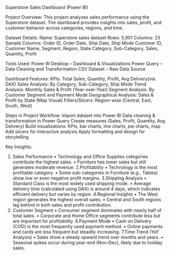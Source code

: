 Superstore Sales Dashboard (Power BI)

Project Overview:
This project analyzes sales performance using the Superstore dataset.
The dashboard provides insights into sales, profit, and customer behavior across categories, regions, and time.

Dataset Details:
Name: Superstore sales dataset
Rows: 5,901
Columns: 23
Sample Columns:
Order ID, Order Date, Ship Date, Ship Mode
Customer ID, Customer Name, Segment, Region, State
Category, Sub-Category, Sales, Quantity, Profit

Tools Used:
Power BI Desktop – Dashboard & Visualizations
Power Query – Data Cleaning and Transformation
CSV Dataset – Raw Data Source

Dashboard Features:
KPIs: Total Sales, Quantity, Profit, Avg Delivery(via DAX)
Sales Analysis: By Category, Sub-Category, Ship Mode
Trend Analysis: Monthly Sales & Profit (Year-over-Year)
Segment Analysis: By Customer Segment and Payment Mode
Geographical Analysis: Sales & Profit by State (Map Visual)
Filters/Slicers: Region-wise (Central, East, South, West)

Steps in Project Workflow:
Import dataset into Power BI
Data cleaning & transformation in Power Query
Create measures (Sales, Profit, Quantity, Avg Delivery)
Build visualizations: KPIs, bar charts, line charts, pie charts, map
Add slicers for interactive analysis
Apply formatting and design for storytelling


Key Insights:
1. Sales Performance
•	Technology and Office Supplies categories contribute the highest sales.
•	Furniture has lower sales but still generates moderate revenue.
2.Profitability
•	Technology is the most profitable category.
•	Some sub-categories in Furniture (e.g., Tables) show low or even negative profit margins.
3.Shipping Analysis
•	Standard Class is the most widely used shipping mode.
•	Average delivery time (calculated using DAX) is around 4 days, which indicates efficient delivery but varies by region.
4.Regional Insights
•	The West region generates the highest overall sales.
•	Central and South regions lag behind in both sales and profit contribution.
5. Customer Segment
•	Consumer segment dominates with nearly half of total sales.
•	Corporate and Home Office segments contribute less but are important for profitability.
6.Payment Mode
•	Cash on Delivery (COD) is the most frequently used payment method.
•	Online payments and cards are less frequent but steadily increasing.
7.Time Trend (YoY Analysis)
•	Sales show a steady upward trend over months and years.
•	Seasonal spikes occur during year-end (Nov–Dec), likely due to holiday sales.





